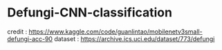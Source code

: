 # Defungi-CNN-classification

credit : https://www.kaggle.com/code/guanlintao/mobilenetv3small-defungi-acc-90
dataset : https://archive.ics.uci.edu/dataset/773/defungi
